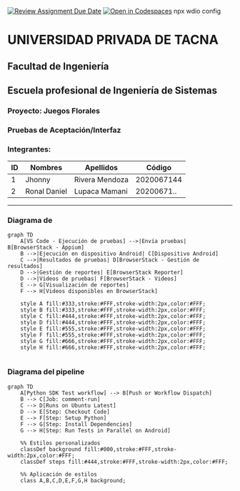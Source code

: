 [![Review Assignment Due Date](https://classroom.github.com/assets/deadline-readme-button-22041afd0340ce965d47ae6ef1cefeee28c7c493a6346c4f15d667ab976d596c.svg)](https://classroom.github.com/a/vK6WBQ1t)
[![Open in Codespaces](https://classroom.github.com/assets/launch-codespace-2972f46106e565e64193e422d61a12cf1da4916b45550586e14ef0a7c637dd04.svg)](https://classroom.github.com/open-in-codespaces?assignment_repo_id=15560940)
npx wdio config

# UNIVERSIDAD PRIVADA DE TACNA

## Facultad de Ingeniería

## Escuela profesional de Ingeniería de Sistemas

### Proyecto: Juegos Florales

### Pruebas de Aceptación/Interfaz

### Integrantes:

| ID  | Nombres | Apellidos      | Código     |
| --- | ------- | -------------- | ---------- |
| 1   | Jhonny  | Rivera Mendoza | 2020067144 |
| 2   | Ronal Daniel  | Lupaca Mamani  | 20200671.. |

---


### Diagrama de 

```mermaid
graph TD
    A[VS Code - Ejecución de pruebas] -->|Envía pruebas| B[BrowserStack - Appium]
    B -->|Ejecución en dispositivo Android| C[Dispositivo Android]
    C -->|Resultados de pruebas| D[BrowserStack - Gestión de resultados]
    D -->|Gestión de reportes| E[BrowserStack Reporter]
    D -->|Videos de pruebas| F[BrowserStack - Videos]
    E --> G[Visualización de reportes]
    F --> H[Videos disponibles en BrowserStack]

    style A fill:#333,stroke:#FFF,stroke-width:2px,color:#FFF;
    style B fill:#333,stroke:#FFF,stroke-width:2px,color:#FFF;
    style C fill:#444,stroke:#FFF,stroke-width:2px,color:#FFF;
    style D fill:#444,stroke:#FFF,stroke-width:2px,color:#FFF;
    style E fill:#555,stroke:#FFF,stroke-width:2px,color:#FFF;
    style F fill:#555,stroke:#FFF,stroke-width:2px,color:#FFF;
    style G fill:#666,stroke:#FFF,stroke-width:2px,color:#FFF;
    style H fill:#666,stroke:#FFF,stroke-width:2px,color:#FFF;


```

### Diagrama del pipeline

```mermaid
graph TD
    A[Python SDK Test workflow] --> B[Push or Workflow Dispatch]
    B --> C[Job: comment-run]
    C --> D[Runs on Ubuntu Latest]
    D --> E[Step: Checkout Code]
    E --> F[Step: Setup Python]
    F --> G[Step: Install Dependencies]
    G --> H[Step: Run Tests in Parallel on Android]

    %% Estilos personalizados
    classDef background fill:#000,stroke:#FFF,stroke-width:2px,color:#FFF;
    classDef steps fill:#444,stroke:#FFF,stroke-width:2px,color:#FFF;

    %% Aplicación de estilos
    class A,B,C,D,E,F,G,H background;



```
